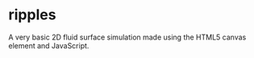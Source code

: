 ripples
=======

A very basic 2D fluid surface simulation made using the HTML5 canvas element and JavaScript.

